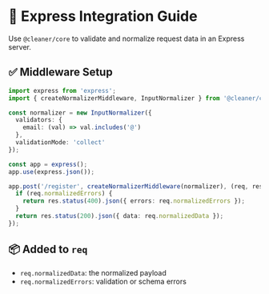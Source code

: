 # 🚀 Express Integration Guide

Use `@cleaner/core` to validate and normalize request data in an Express server.

## ✅ Middleware Setup

```ts
import express from 'express';
import { createNormalizerMiddleware, InputNormalizer } from '@cleaner/core';

const normalizer = new InputNormalizer({
  validators: {
    email: (val) => val.includes('@')
  },
  validationMode: 'collect'
});

const app = express();
app.use(express.json());

app.post('/register', createNormalizerMiddleware(normalizer), (req, res) => {
  if (req.normalizedErrors) {
    return res.status(400).json({ errors: req.normalizedErrors });
  }
  return res.status(200).json({ data: req.normalizedData });
});
```

## 📦 Added to `req`

- `req.normalizedData`: the normalized payload
- `req.normalizedErrors`: validation or schema errors
